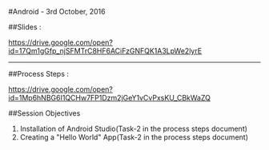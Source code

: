 
#Android - 3rd October, 2016

##Slides : 

https://drive.google.com/open?id=17Qm1gGfp_njSFMTrC8HF6ACiFzGNFQK1A3LpWe2lyrE

---------------

##Process Steps : 

https://drive.google.com/open?id=1Mp6hNBG6I1QCHw7FP1Dzm2jGeY1vCvPxsKU_CBkWaZQ

##Session Objectives
1. Installation of Android Studio(Task-2 in the process steps document)
2. Creating a "Hello World" App(Task-2 in the process steps document)
